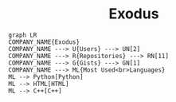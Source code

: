 <h1 align="center">Exodus</h1>

```mermaid
graph LR
COMPANY_NAME{Exodus}
COMPANY_NAME ---> U{Users} ---> UN[2]
COMPANY_NAME ---> R{Repositories} ---> RN[11]
COMPANY_NAME ---> G{Gists} ---> GN[1]
COMPANY_NAME ---> ML{Most Used<br>Languages}
ML --> Python[Python]
ML --> HTML[HTML]
ML --> C++[C++]
```

